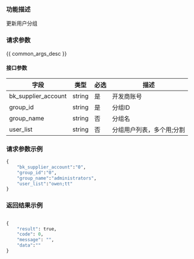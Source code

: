 ### 功能描述

更新用户分组

### 请求参数

{{ common_args_desc }}

#### 接口参数


| 字段                |  类型   | 必选   |  描述                     |
|---------------------|---------|--------|--------------------------|
| bk_supplier_account | string  | 是     | 开发商账号                |
| group_id            | string  | 是     | 分组ID                    |
| group_name          | string  | 否     | 分组名                    |
| user_list           | string  | 否     | 分组用户列表，多个用;分割 |


### 请求参数示例

```python
{
    "bk_supplier_account":"0",
    "group_id":"0",
    "group_name":"administrators",
    "user_list":"owen;tt"
}
```

### 返回结果示例

```python

{
    "result": true,
    "code": 0,
    "message": "",
    "data":""
}
```
